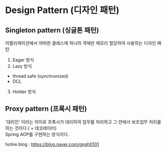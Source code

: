# Design Pattern (디자인 패턴)

## Singleton pattern (싱글톤 패턴)
어플리케이션에서 어떠한 클래스에 하나의 객체만 메모리 할당하여 사용하는 디자인 패턴

1. Eager 방식
2. Lazy 방식 
- thread safe (synchronized)
- DCL
3. Holder 방식

## Proxy pattern (프록시 패턴)
'대리인' 이라는 의미로 프록시가 대리하여 업무를 처리하고 그 안에서 보조업무 처리를 하는 것이다.( + 데코레이터) </br>
Spring AOP를 구현하는 방식이다. </br>


hotire blog : https://blog.naver.com/gngh0101
